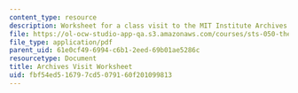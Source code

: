 ```yaml
---
content_type: resource
description: Worksheet for a class visit to the MIT Institute Archives.
file: https://ol-ocw-studio-app-qa.s3.amazonaws.com/courses/sts-050-the-history-of-mit-spring-2016/fbf54ed516797cd5079160f201099813_MITSTS_050S16_Worksheet.pdf
file_type: application/pdf
parent_uid: 61e0cf49-6994-c6b1-2eed-69b01ae5286c
resourcetype: Document
title: Archives Visit Worksheet
uid: fbf54ed5-1679-7cd5-0791-60f201099813
---
```

